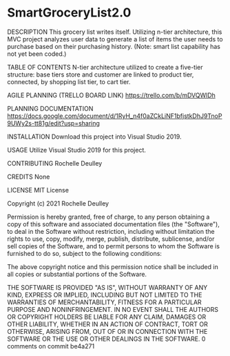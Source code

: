 # SmartGroceryList2.0
DESCRIPTION This grocery list writes itself. Utilizing n-tier architecture, this MVC project analyzes user data to generate a list of items the user needs to purchase based on their purchasing history. (Note: smart list capability has not yet been coded.)

TABLE OF CONTENTS N-tier architecture utilized to create a five-tier structure: base tiers store and customer are linked to product tier, connected, by shopping list tier, to cart tier.

AGILE PLANNING (TRELLO BOARD LINK) https://trello.com/b/mDVQWlDh 

PLANNING DOCUMENTATION https://docs.google.com/document/d/1RyH_n4f0aZCkLiNF1bfjstkDhJ9TnoP9UWy2s-tt81g/edit?usp=sharing

INSTALLATION Download this project into Visual Studio 2019.

USAGE Utilize Visual Studio 2019 for this project. 

CONTRIBUTING Rochelle Deulley

CREDITS None

LICENSE MIT License

Copyright (c) 2021 Rochelle Deulley

Permission is hereby granted, free of charge, to any person obtaining a copy of this software and associated documentation files (the "Software"), to deal in the Software without restriction, including without limitation the rights to use, copy, modify, merge, publish, distribute, sublicense, and/or sell copies of the Software, and to permit persons to whom the Software is furnished to do so, subject to the following conditions:

The above copyright notice and this permission notice shall be included in all copies or substantial portions of the Software.

THE SOFTWARE IS PROVIDED "AS IS", WITHOUT WARRANTY OF ANY KIND, EXPRESS OR IMPLIED, INCLUDING BUT NOT LIMITED TO THE WARRANTIES OF MERCHANTABILITY, FITNESS FOR A PARTICULAR PURPOSE AND NONINFRINGEMENT. IN NO EVENT SHALL THE AUTHORS OR COPYRIGHT HOLDERS BE LIABLE FOR ANY CLAIM, DAMAGES OR OTHER LIABILITY, WHETHER IN AN ACTION OF CONTRACT, TORT OR OTHERWISE, ARISING FROM, OUT OF OR IN CONNECTION WITH THE SOFTWARE OR THE USE OR OTHER DEALINGS IN THE SOFTWARE. 0 comments on commit be4a271
